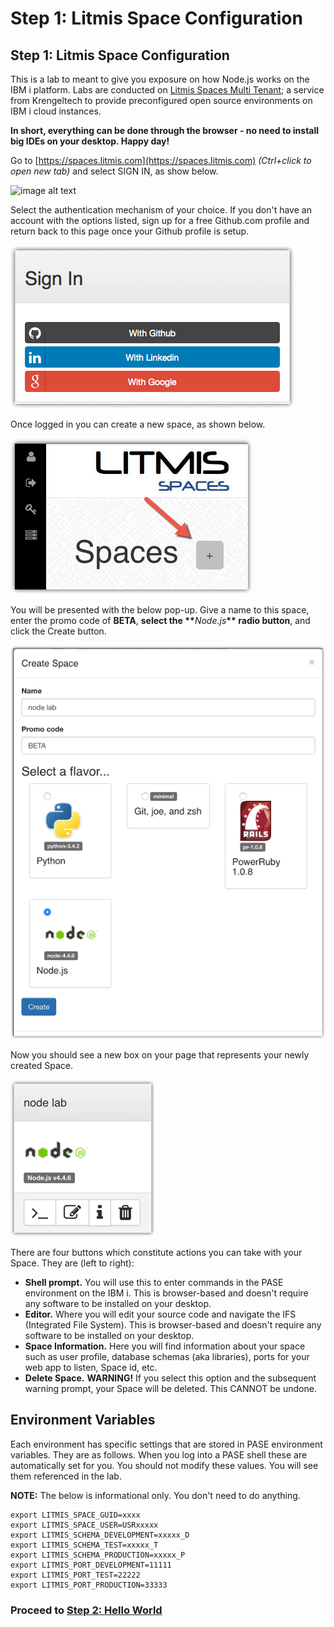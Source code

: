 # Step 1: Litmis Space Configuration

## Step 1: Litmis Space Configuration

This is a lab to meant to give you exposure on how Node.js works on the IBM i platform. Labs are conducted on [Litmis Spaces Multi Tenant](http://litmis.com/spaces); a service from Krengeltech to provide preconfigured open source environments on IBM i cloud instances.

**In short, everything can be done through the browser - no need to install big IDEs on your desktop. Happy day!**

Go to [https://spaces.litmis.com](https://spaces.litmis.com) _\(Ctrl+click to open new tab\)_ and select SIGN IN, as show below.

![image alt text](../../img/image_0.png)

Select the authentication mechanism of your choice. If you don't have an account with the options listed, sign up for a free Github.com profile and return back to this page once your Github profile is setup.

![image alt text](../img/image_1.png)

Once logged in you can create a new space, as shown below.

![image alt text](../img/image_2.png)

You will be presented with the below pop-up. Give a name to this space, enter the promo code of **BETA**, **select the \*\***_Node.js_**\*\* radio button**, and click the Create button.

![image alt text](../img/image_3.png)

Now you should see a new box on your page that represents your newly created Space.

![image alt text](../img/image_4.png)

There are four buttons which constitute actions you can take with your Space. They are \(left to right\):

* **Shell prompt.** You will use this to enter commands in the PASE environment on the IBM i. This is browser-based and doesn't require any software to be installed on your desktop.
* **Editor.** Where you will edit your source code and navigate the IFS \(Integrated File System\). This is browser-based and doesn't require any software to be installed on your desktop.
* **Space Information.** Here you will find information about your space such as user profile, database schemas \(aka libraries\), ports for your web app to listen, Space id, etc.
* **Delete Space.** **WARNING!** If you select this option and the subsequent warning prompt, your Space will be deleted. This CANNOT be undone.

## Environment Variables

Each environment has specific settings that are stored in PASE environment variables. They are as follows. When you log into a PASE shell these are automatically set for you. You should not modify these values. You will see them referenced in the lab.

**NOTE:** The below is informational only. You don't need to do anything.

```text
export LITMIS_SPACE_GUID=xxxx
export LITMIS_SPACE_USER=USRxxxxx
export LITMIS_SCHEMA_DEVELOPMENT=xxxxx_D
export LITMIS_SCHEMA_TEST=xxxxx_T
export LITMIS_SCHEMA_PRODUCTION=xxxxx_P
export LITMIS_PORT_DEVELOPMENT=11111
export LITMIS_PORT_TEST=22222
export LITMIS_PORT_PRODUCTION=33333
```

### Proceed to [Step 2: Hello World](step-2-hello-world.md)


